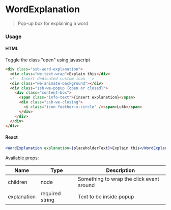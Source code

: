 WordExplanation
========

> Pop-up box for explaining a word

### Usage

#### HTML
Toggle the class "open" using javascript
```html
<div class="ssb-word-explanation">
  <div class="we-text-wrap">Explain this</div>
  <!-- Insert dedicated custom icon -->
  <div class="we-animate-background"></div>
  <div class="ssb-we-popup {open or closed}">
    <div class="content-box">
      <span class="info-text">{insert explanation}</span>
      <div class="ssb-we-closing">
        <i class="icon feather-x-circle" /><span>Lukk</span>
      </div>
    </div>
  </div>
</div>
```

#### React

```jsx harmony
<WordExplanation explanation={placeholderText}>Explain this</WordExplanation>
```

Available props:

| Name       | Type           | Description  |
| ---------- | ------------- | ----- |
| children | node | Something to wrap the click event around |
| explanation | required string | Text to be inside popup |
